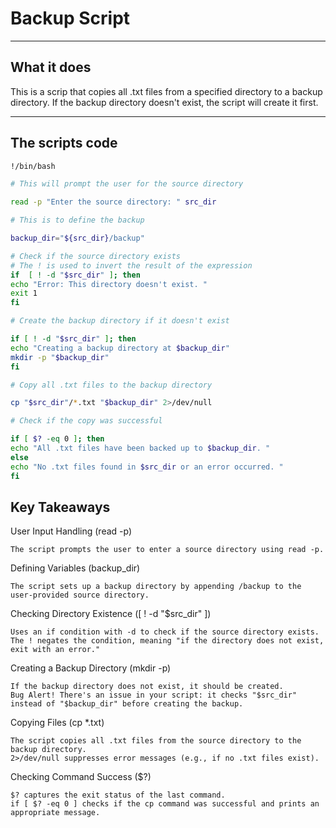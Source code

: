 # Backup Script

---

## What it does

This is a scrip that copies all .txt files from a specified directory to a backup directory. If the backup directory doesn't exist, the script will create it first.

---

## The scripts code

```bash
!/bin/bash

# This will prompt the user for the source directory

read -p "Enter the source directory: " src_dir

# This is to define the backup

backup_dir="${src_dir}/backup"

# Check if the source directory exists
# The ! is used to invert the result of the expression
if  [ ! -d "$src_dir" ]; then
echo "Error: This directory doesn't exist. "
exit 1
fi

# Create the backup directory if it doesn't exist

if [ ! -d "$src_dir" ]; then
echo "Creating a backup directory at $backup_dir"
mkdir -p "$backup_dir"
fi

# Copy all .txt files to the backup directory

cp "$src_dir"/*.txt "$backup_dir" 2>/dev/null

# Check if the copy was successful

if [ $? -eq 0 ]; then
echo "All .txt files have been backed up to $backup_dir. "
else
echo "No .txt files found in $src_dir or an error occurred. "
fi
```

## Key Takeaways

User Input Handling (read -p)

    The script prompts the user to enter a source directory using read -p.

Defining Variables (backup_dir)

    The script sets up a backup directory by appending /backup to the user-provided source directory.

Checking Directory Existence ([ ! -d "$src_dir" ])

    Uses an if condition with -d to check if the source directory exists.
    The ! negates the condition, meaning "if the directory does not exist, exit with an error."

Creating a Backup Directory (mkdir -p)

    If the backup directory does not exist, it should be created.
    Bug Alert! There's an issue in your script: it checks "$src_dir" instead of "$backup_dir" before creating the backup.

Copying Files (cp *.txt)

    The script copies all .txt files from the source directory to the backup directory.
    2>/dev/null suppresses error messages (e.g., if no .txt files exist).

Checking Command Success ($?)

    $? captures the exit status of the last command.
    if [ $? -eq 0 ] checks if the cp command was successful and prints an appropriate message.













